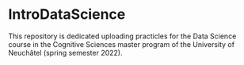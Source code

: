# IntroDataScience
This repository is dedicated uploading practicles for the Data Science course in the Cognitive Sciences master program of the University of Neuchâtel (spring semester 2022).
